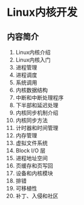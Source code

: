 # Linux内核开发

## 内容简介
1. Linux内核介绍
2. Linux内核入门
3. 进程管理
4. 进程调度
5. 系统调用
6. 内核数据结构
7. 中断和中断处理程序
8. 下半部和延迟处理
9. 内核同步机制介绍
10. 内核同步方法
11. 计时器和时间管理
12. 内存管理
13. 虚拟文件系统
14. Block I/O 层
15. 进程地址空间
16. 页缓存和页写回
17. 设备和内核模块
18. 排错
19. 可移植性
20. 补丁、入侵和社区